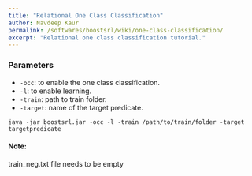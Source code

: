 ```yaml
---
title: "Relational One Class Classification"
author: Navdeep Kaur
permalink: /softwares/boostsrl/wiki/one-class-classification/
excerpt: "Relational one class classification tutorial."
---
```


### Parameters

* `-occ`: to enable the one class classification.
* `-l`: to enable learning.
* `-train`: path to train folder.
* `-target`: name of the target predicate.

`java -jar boostsrl.jar -occ -l -train /path/to/train/folder -target targetpredicate`

#### Note: 

train_neg.txt file needs to be empty
